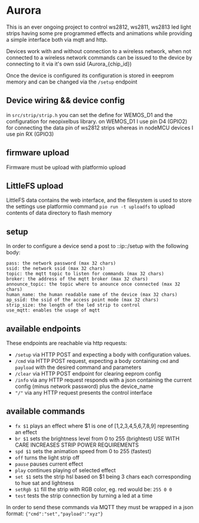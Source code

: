 # Aurora

This is an ever ongoing project to control ws2812, ws2811, ws2813 led light strips
having some pre programmed effects and animations while providing a simple interface both via mqtt and http.

Devices work with and without connection to a wireless network, when not connected to a wireless network commands can
be issued to the device by connecting to it via it's own ssid (Aurora_{chip_id})

Once the device is configured its configuration is stored in eeeprom memory and can be changed via the `/setup` endpoint

## Device wiring && device config

in `src/strip/strip.h` you can set the define for WEMOS_D1 and the configuration for neopixelbus library.
on WEMOS_D1 I use pin D4 (GPIO2) for connecting the data pin of ws2812 strips whereas in nodeMCU devices I use pin RX (GPIO3)

## firmware upload ##
Firmware must be upload with platformio upload


## LittleFS upload ##
LittleFS data contains the web interface, and the filesystem is used to store the settings
use platformio command `pio run -t uploadfs` to upload contents of data directory to flash memory

## setup ##

In order to configure a device send a post to ::ip::/setup with the following body:

```
pass: the network password (max 32 chars)
ssid: the network ssid (max 32 chars)
topic: the mqtt topic to listen for commands (max 32 chars)
broker: the address of the mqtt broker (max 32 chars)
announce_topic: the topic where to anounce once connected (max 32 chars)
human_name: the human readable name of the device (max 32 chars)
ap_ssid: the ssid of the access point mode (max 32 chars)
strip_size: the length of the led strip to control
use_mqtt: enables the usage of mqtt
```


## available endpoints ##

These endpoints are reachable via http requests:

- `/setup` via HTTP POST and expecting a body with configuration values.
- `/cmd` via HTTP POST request, expecting a body containing `cmd` and `payload` with the desired command and parameters
- `/clear` via HTTP POST endpoint for clearing eeprom config
- `/info` via any HTTP request responds with a json containing the current config (minus network password) plus the device_name
- `"/"`  via any HTTP request presents the control interface


## available commands ##
- `fx $1` plays an effect where $1 is one of [1,2,3,4,5,6,7,8,9] representing an effect
- `br $1` sets the brightness level from 0 to 255 (brightest) USE WITH CARE INCREASES STRIP POWER REQUIREMENTS
- `spd $1` sets the animation speed from 0 to 255 (fastest)
- `off` turns the light strip off
- `pause` pauses current effect
- `play` continues playing of selected effect
- `set $1` sets the strip hsl based on $1 being 3 chars each corresponding to hue sat and lightness
- `setRgb $1` fill the strip with RGB color, eg. red would be: `255 0 0`
- `test` tests the strip connection by turning a led at a time

In order to send these commands via MQTT they must be wrapped in a json format:
`{"cmd":"set","payload":"xyz"}`

